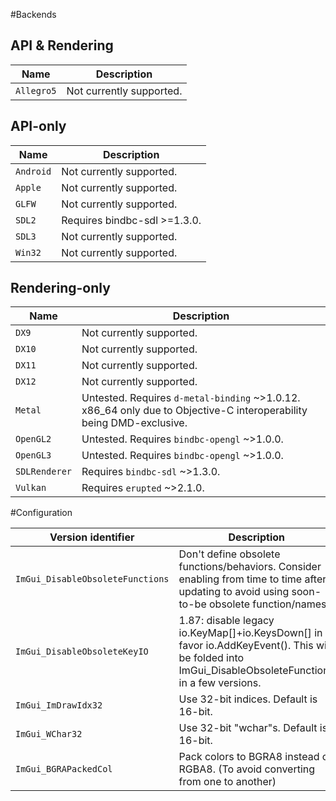 
#Backends

## API & Rendering
| Name       | Description |
|------------|-------------|
| `Allegro5` | Not currently supported. |

## API-only
| Name       | Description |
|------------|-------------|
| `Android`  | Not currently supported. |
| `Apple`    | Not currently supported. |
| `GLFW`     | Not currently supported. |
| `SDL2`     | Requires bindbc-sdl >=1.3.0. |
| `SDL3`     | Not currently supported. |
| `Win32`    | Not currently supported. |

## Rendering-only

| Name          | Description |
|---------------|-------------|
| `DX9`         | Not currently supported. |
| `DX10`        | Not currently supported. |
| `DX11`        | Not currently supported. |
| `DX12`        | Not currently supported. |
| `Metal`       | Untested. Requires `d-metal-binding` ~>1.0.12. x86_64 only due to Objective-C interoperability being DMD-exclusive. |
| `OpenGL2`     | Untested. Requires `bindbc-opengl` ~>1.0.0. |
| `OpenGL3`     | Untested. Requires `bindbc-opengl` ~>1.0.0. |
| `SDLRenderer` | Requires `bindbc-sdl` ~>1.3.0. |
| `Vulkan`      | Requires `erupted` ~>2.1.0. |

#Configuration

| Version identifier               | Description |
|----------------------------------|-------------|
| `ImGui_DisableObsoleteFunctions` | Don't define obsolete functions/behaviors. Consider enabling from time to time after updating to avoid using soon-to-be obsolete function/names. |
| `ImGui_DisableObsoleteKeyIO`     | 1.87: disable legacy io.KeyMap[]+io.KeysDown[] in favor io.AddKeyEvent(). This will be folded into ImGui_DisableObsoleteFunctions in a few versions. |
| `ImGui_ImDrawIdx32`              | Use 32-bit indices. Default is 16-bit. |
| `ImGui_WChar32`                  | Use 32-bit "wchar"s. Default is 16-bit. |
| `ImGui_BGRAPackedCol`            | Pack colors to BGRA8 instead of RGBA8. (To avoid converting from one to another) |
